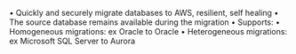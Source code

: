 • Quickly and securely migrate databases to AWS, resilient, self healing
• The source database remains available during the migration
• Supports:
	• Homogeneous migrations: ex Oracle to
	Oracle
	• Heterogeneous migrations: ex Microsoft
	SQL Server to Aurora